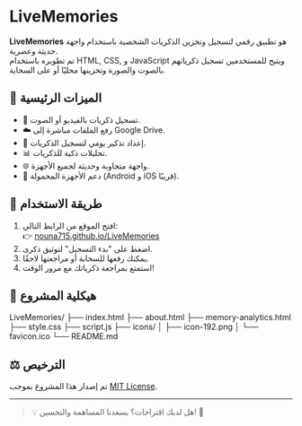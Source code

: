 # LiveMemories

**LiveMemories** هو تطبيق رقمي لتسجيل وتخزين الذكريات الشخصية باستخدام واجهة حديثة وعصرية.  
تم تطويره باستخدام HTML, CSS, و JavaScript ويتيح للمستخدمين تسجيل ذكرياتهم بالصوت والصورة وتخزينها محليًا أو على السحابة.

## 🚀 الميزات الرئيسية

- 🎥 تسجيل ذكريات بالفيديو أو الصوت.
- ☁️ رفع الملفات مباشرة إلى Google Drive.
- 🔔 إعداد تذكير يومي لتسجيل الذكريات.
- 📊 تحليلات ذكية للذكريات.
- 🌐 واجهة متجاوبة وحديثة لجميع الأجهزة.
- 📱 دعم الأجهزة المحمولة (Android و iOS قريبًا).

## 📂 طريقة الاستخدام

1. افتح الموقع من الرابط التالي:  
   👉 [nouna715.github.io/LiveMemories](https://nouna715.github.io/LiveMemories)
2. اضغط على "بدء التسجيل" لتوثيق ذكرى.
3. يمكنك رفعها للسحابة أو مراجعتها لاحقًا.
4. استمتع بمراجعة ذكرياتك مع مرور الوقت!

## 📁 هيكلية المشروع

LiveMemories/
├── index.html
├── about.html
├── memory-analytics.html
├── style.css
├── script.js
├── icons/
│ ├── icon-192.png
│ └── favicon.ico
└── README.md

## ⚖️ الترخيص

تم إصدار هذا المشروع بموجب [MIT License](LICENSE).

---

> 💡 هل لديك اقتراحات؟ يسعدنا المساهمة والتحسين! 🌟
